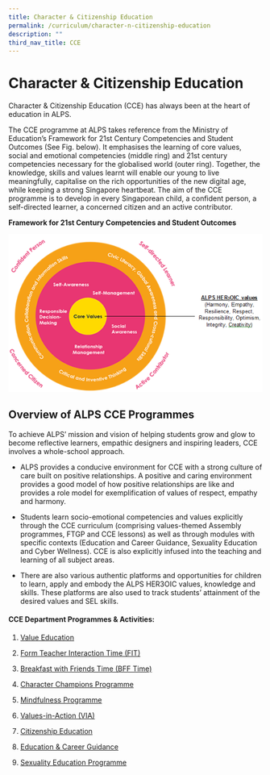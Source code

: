 ```yaml
---
title: Character & Citizenship Education
permalink: /curriculum/character-n-citizenship-education
description: ""
third_nav_title: CCE
---
```

# **Character & Citizenship Education**

Character & Citizenship Education (CCE) has always been at the heart of education in ALPS.  

The CCE programme at ALPS takes reference from the Ministry of Education’s Framework for 21st Century Competencies and Student Outcomes (See Fig. below). It emphasises the learning of core values, social and emotional competencies (middle ring) and 21st century competencies necessary for the globalised world (outer ring). Together, the knowledge, skills and values learnt will enable our young to live meaningfully, capitalise on the rich opportunities of the new digital age, while keeping a strong Singapore heartbeat. The aim of the CCE programme is to develop in every Singaporean child, a confident person, a self-directed learner, a concerned citizen and an active contributor. 

**Framework for 21st Century Competencies and Student Outcomes**

![](/images/CCE%201.png)

Overview of ALPS CCE Programmes
-------------------------------

To achieve ALPS’ mission and vision of helping students grow and glow to become reflective learners, empathic designers and inspiring leaders, CCE involves a whole-school approach. 

  

*   ALPS provides a conducive environment for CCE with a strong culture of care built on positive relationships. A positive and caring environment provides a good model of how positive relationships are like and provides a role model for exemplification of values of respect, empathy and harmony. 
*   Students learn socio-emotional competencies and values explicitly through the CCE curriculum (comprising values-themed Assembly programmes, FTGP and CCE lessons) as well as through modules with specific contexts (Education and Career Guidance, Sexuality Education and Cyber Wellness). CCE is also explicitly infused into the teaching and learning of all subject areas.
    
*   There are also various authentic platforms and opportunities for children to learn, apply and embody the ALPS HER3OIC values, knowledge and skills. These platforms are also used to track students’ attainment of the desired values and SEL skills.

#### CCE Department Programmes & Activities:

1.  [Value Education](/curriculum/character-n-citizenship-education/a-value-education) 
2.  [Form Teacher Interaction Time (FIT)](/curriculum/character-n-citizenship-education/b-form-teacher-interaction-time-fit)
    
3.  [Breakfast with Friends Time (BFF Time)](/curriculum/character-n-citizenship-education/c-breakfast-with-friends-time-bff-time)   
4.  [Character Champions Programme](/curriculum/character-n-citizenship-education/d-character-champions-programme)
    
5.  [Mindfulness Programme](/curriculum/character-n-citizenship-education/e-mindfulness-programme) 
6.  [Values-in-Action (VIA)](/curriculum/character-n-citizenship-education/f-values-in-action-via)
    
7.  [Citizenship Education](/curriculum/character-n-citizenship-education/g-citizenship-education)
    
8.  [Education & Career Guidance](/curriculum/character-n-citizenship-education/h-education-n-career-guidance) 
9.  [Sexuality Education Programme](/curriculum/character-n-citizenship-education/i-sexuality-education-programme)